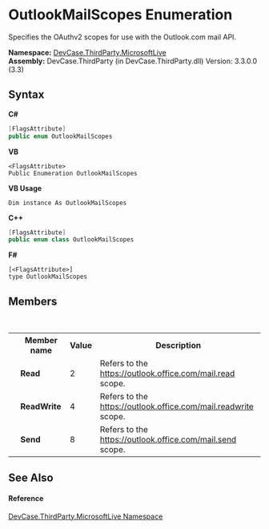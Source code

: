 # OutlookMailScopes Enumeration
 

Specifies the OAuthv2 scopes for use with the Outlook.com mail API.

**Namespace:**&nbsp;<a href="N_DevCase_ThirdParty_MicrosoftLive">DevCase.ThirdParty.MicrosoftLive</a><br />**Assembly:**&nbsp;DevCase.ThirdParty (in DevCase.ThirdParty.dll) Version: 3.3.0.0 (3.3)

## Syntax

**C#**<br />
``` C#
[FlagsAttribute]
public enum OutlookMailScopes
```

**VB**<br />
``` VB
<FlagsAttribute>
Public Enumeration OutlookMailScopes
```

**VB Usage**<br />
``` VB Usage
Dim instance As OutlookMailScopes
```

**C++**<br />
``` C++
[FlagsAttribute]
public enum class OutlookMailScopes
```

**F#**<br />
``` F#
[<FlagsAttribute>]
type OutlookMailScopes
```


## Members
&nbsp;<table><tr><th></th><th>Member name</th><th>Value</th><th>Description</th></tr><tr><td /><td target="F:DevCase.ThirdParty.MicrosoftLive.OutlookMailScopes.Read">**Read**</td><td>2</td><td>Refers to the <a href="https://outlook.office.com/mail.read" target="_blank">https://outlook.office.com/mail.read</a> scope.</td></tr><tr><td /><td target="F:DevCase.ThirdParty.MicrosoftLive.OutlookMailScopes.ReadWrite">**ReadWrite**</td><td>4</td><td>Refers to the <a href="https://outlook.office.com/mail.readwrite" target="_blank">https://outlook.office.com/mail.readwrite</a> scope.</td></tr><tr><td /><td target="F:DevCase.ThirdParty.MicrosoftLive.OutlookMailScopes.Send">**Send**</td><td>8</td><td>Refers to the <a href="https://outlook.office.com/mail.send" target="_blank">https://outlook.office.com/mail.send</a> scope.</td></tr></table>

## See Also


#### Reference
<a href="N_DevCase_ThirdParty_MicrosoftLive">DevCase.ThirdParty.MicrosoftLive Namespace</a><br />
